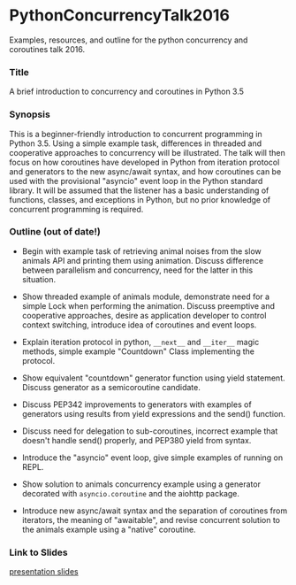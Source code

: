# PythonConcurrencyTalk2016

Examples, resources, and outline for the python concurrency
and coroutines talk 2016.

### Title

A brief introduction to concurrency and coroutines in Python 3.5

### Synopsis

This is a beginner-friendly introduction to concurrent programming
in Python 3.5. Using a simple example task, differences in threaded
and cooperative approaches to concurrency will be illustrated.
The talk will then focus on how coroutines have developed in
Python from iteration protocol and generators to the new
async/await syntax, and how coroutines
can be used with the provisional "asyncio" event loop in the Python
standard library. It will be assumed that the listener has a basic
understanding of functions, classes, and exceptions in Python, but
no prior knowledge of concurrent programming is required.

### Outline (out of date!)

- Begin with example task of retrieving animal noises from the slow
  animals API and printing them using animation. Discuss difference
  between parallelism and concurrency, need for the latter in this
  situation.

- Show threaded example of animals module, demonstrate need for
  a simple Lock when performing the animation. Discuss preemptive
  and cooperative approaches, desire as application developer
  to control context switching, introduce idea of coroutines and
  event loops.

- Explain iteration protocol in python, `__next__` and `__iter__`
  magic methods, simple example "Countdown" Class implementing
  the protocol.

- Show equivalent "countdown" generator function using yield
  statement. Discuss generator as a semicoroutine candidate.

- Discuss PEP342 improvements to generators with examples of
  generators using results from yield expressions and the send()
  function.

- Discuss need for delegation to sub-coroutines, incorrect example
  that doesn't handle send() properly, and PEP380 yield from
  syntax.

- Introduce the "asyncio" event loop, give simple examples of
  running on REPL.

- Show solution to animals concurrency example using a generator
  decorated with `asyncio.coroutine` and the aiohttp package.

- Introduce new async/await syntax and the separation of coroutines
  from iterators, the meaning of "awaitable", and revise concurrent
  solution to the animals example using a "native" coroutine.

### Link to Slides

[presentation slides](https://www.ericappelt.com/PythonConcurrency2016.pdf)
